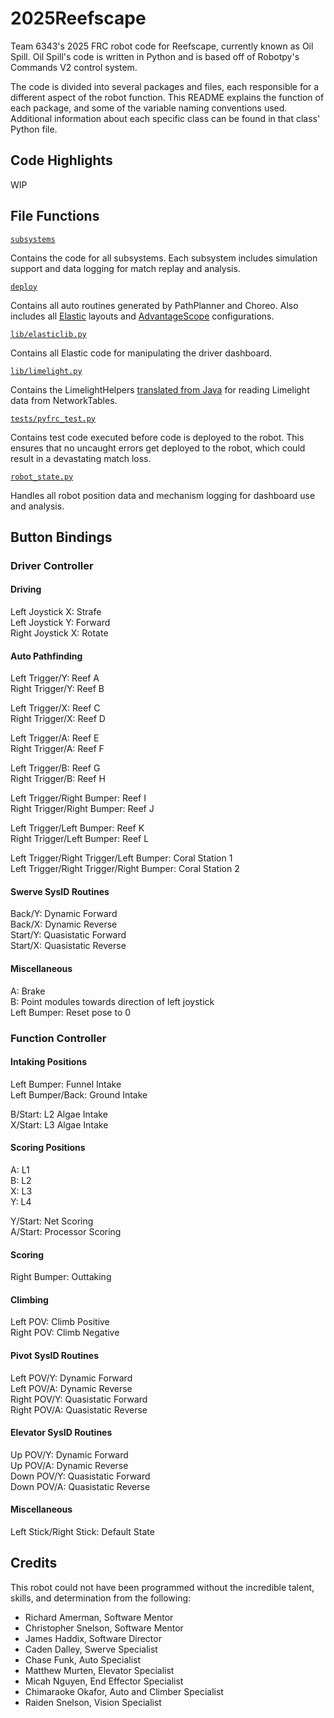 # 2025Reefscape

Team 6343's 2025 FRC robot code for Reefscape, currently known as Oil Spill. Oil Spill's code is written in Python and is based off of Robotpy's Commands V2 control system.

The code is divided into several packages and files, each responsible for a different aspect of the robot function. This README explains the function of each package, and some of the variable naming conventions used. Additional information about each specific class can be found in that class' Python file.

## Code Highlights
WIP

## File Functions

[`subsystems`](subsystems)

Contains the code for all subsystems. Each subsystem includes simulation support and data logging for match replay and analysis.

[`deploy`](deploy)

Contains all auto routines generated by PathPlanner and Choreo. Also includes all [Elastic](https://github.com/Gold872/elastic-dashboard) layouts and [AdvantageScope](https://docs.advantagescope.org/) configurations.

[`lib/elasticlib.py`](lib/elasticlib.py)

Contains all Elastic code for manipulating the driver dashboard.

[`lib/limelight.py`](lib/limelight.py)

Contains the LimelightHelpers [translated from Java](https://github.com/LimelightVision/limelightlib-wpijava/blob/89accc690a9b5bc5cfb0914ebbb444d66dd8ce3b/LimelightHelpers.java) for reading Limelight data from NetworkTables.

[`tests/pyfrc_test.py`](tests/pyfrc_test.py)

Contains test code executed before code is deployed to the robot. This ensures that no uncaught errors get deployed to the robot, which could result in a devastating match loss.

[`robot_state.py`](robot_state.py)

Handles all robot position data and mechanism logging for dashboard use and analysis.

## Button Bindings

### Driver Controller

#### Driving

Left Joystick X: Strafe<br>
Left Joystick Y: Forward<br>
Right Joystick X: Rotate

#### Auto Pathfinding

Left Trigger/Y: Reef A<br>
Right Trigger/Y: Reef B

Left Trigger/X: Reef C<br>
Right Trigger/X: Reef D

Left Trigger/A: Reef E<br>
Right Trigger/A: Reef F

Left Trigger/B: Reef G<br>
Right Trigger/B: Reef H

Left Trigger/Right Bumper: Reef I<br>
Right Trigger/Right Bumper: Reef J

Left Trigger/Left Bumper: Reef K<br>
Right Trigger/Left Bumper: Reef L

Left Trigger/Right Trigger/Left Bumper: Coral Station 1<br>
Left Trigger/Right Trigger/Right Bumper: Coral Station 2

#### Swerve SysID Routines

Back/Y: Dynamic Forward<br>
Back/X: Dynamic Reverse<br>
Start/Y: Quasistatic Forward<br>
Start/X: Quasistatic Reverse

#### Miscellaneous

A: Brake<br>
B: Point modules towards direction of left joystick<br>
Left Bumper: Reset pose to 0

### Function Controller

#### Intaking Positions

Left Bumper: Funnel Intake<br>
Left Bumper/Back: Ground Intake

B/Start: L2 Algae Intake<br>
X/Start: L3 Algae Intake

#### Scoring Positions

A: L1<br>
B: L2<br>
X: L3<br>
Y: L4

Y/Start: Net Scoring<br>
A/Start: Processor Scoring

#### Scoring

Right Bumper: Outtaking<br>

#### Climbing

Left POV: Climb Positive<br>
Right POV: Climb Negative

#### Pivot SysID Routines

Left POV/Y: Dynamic Forward<br>
Left POV/A: Dynamic Reverse<br>
Right POV/Y: Quasistatic Forward<br>
Right POV/A: Quasistatic Reverse

#### Elevator SysID Routines

Up POV/Y: Dynamic Forward<br>
Up POV/A: Dynamic Reverse<br>
Down POV/Y: Quasistatic Forward<br>
Down POV/A: Quasistatic Reverse

#### Miscellaneous

Left Stick/Right Stick: Default State<br>

## Credits

This robot could not have been programmed without the incredible talent, skills, and determination from the following:
- Richard Amerman, Software Mentor
- Christopher Snelson, Software Mentor
- James Haddix, Software Director
- Caden Dalley, Swerve Specialist
- Chase Funk, Auto Specialist
- Matthew Murten, Elevator Specialist
- Micah Nguyen, End Effector Specialist
- Chimaraoke Okafor, Auto and Climber Specialist
- Raiden Snelson, Vision Specialist
